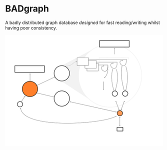 # BADgraph

A badly distributed graph database _designed_ for fast reading/writing whilst having poor consistency. 

![Overvied Design](documentation/overview.svg)
